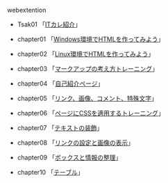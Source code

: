 webextention  

- Tsak01
    「[ITカレ紹介](Tsak01/index.html)」

- chapter01
    「[Windows環境でHTMLを作ってみよう](chapter01/ch01-firsthtml-win.html)」
- chapter02
    「[Linux環境でHTMLを作ってみよう](chapter02/ch02-firsthtml-linux.html)」
- chapter03
    「[マークアップの考え方トレーニング](chapter03/ch03-markuptag1.html)」
- chapter04
    「[自己紹介ページ](chapter04/ch04-markuptag1.html)」
- chapter05
    「[リンク、画像、コメント、特殊文字](chapter05/ch05-markuptag2.html)」
- chapter06
    「[ページにCSSを適用するトレーニング](chapter06/index.html)」
- chapter07
    「[テキストの装飾](chapter07/ch07-fontsytle.html)」
- chapter08
    「[リンクの設定と画像の表示](chapter08/ch08-linkimg.html)」
- chapter09
    「[ボックスと情報の整理](chapter09/ch09-boxcss.html)」
- chapter10
    「[テーブル](chapter10/ch10-table.html)」
